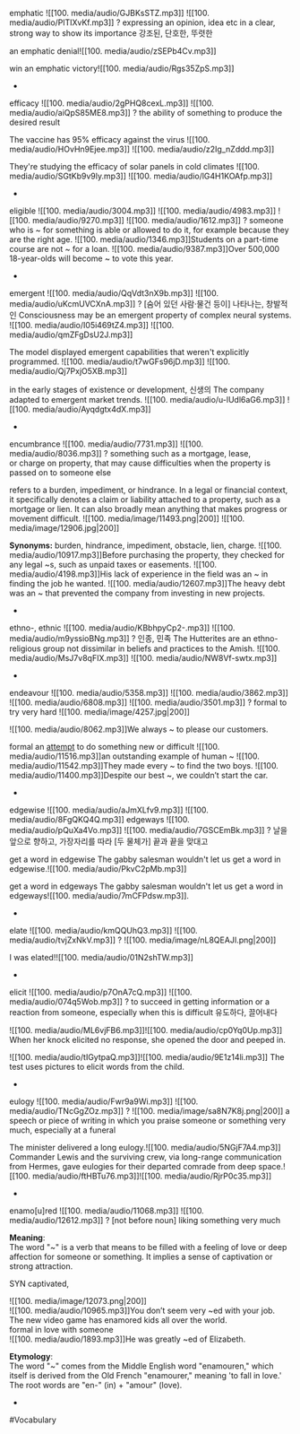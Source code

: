 emphatic ![[100. media/audio/GJBKsSTZ.mp3]] ![[100. media/audio/PlTIXvKf.mp3]]
?
expressing an opinion, idea etc in a clear, strong way to show its importance
강조된, 단호한, 뚜렷한

an emphatic denial![[100. media/audio/zSEPb4Cv.mp3]]

win an emphatic victory![[100. media/audio/Rgs35ZpS.mp3]]
<!--SR:!2025-11-12,19,250-->
-

efficacy ![[100. media/audio/2gPHQ8cexL.mp3]] ![[100. media/audio/aiQpS85ME8.mp3]]
?
  the ability of something to produce the desired result

  The vaccine has 95% efficacy against the virus ![[100. media/audio/HOvHn9Ejee.mp3]] ![[100. media/audio/z2Ig_nZddd.mp3]]

  They're studying the efficacy of solar panels in cold climates ![[100. media/audio/SGtKb9v9ly.mp3]] ![[100. media/audio/lG4H1KOAfp.mp3]]
<!--SR:!2025-11-10,17,250-->
-

eligible ![[100. media/audio/3004.mp3]] ![[100. media/audio/4983.mp3]] ![[100. media/audio/9270.mp3]] ![[100. media/audio/1612.mp3]]
?
someone who is ~ for something is able or allowed to do it, for example because they are the right age.
![[100. media/audio/1346.mp3]]Students on a part-time course are not ~ for a loan.
![[100. media/audio/9387.mp3]]Over 500,000 18-year-olds will become ~ to vote this year.
<!--SR:!2025-10-27,4,273-->
-

emergent ![[100. media/audio/QqVdt3nX9b.mp3]] ![[100. media/audio/uKcmUVCXnA.mp3]]
?
  [숨어 있던 사람·물건 등이] 나타나는, 창발적인
  Consciousness may be an emergent property of complex neural systems.
  ![[100. media/audio/I05i469tZ4.mp3]] ![[100. media/audio/qmZFgDsU2J.mp3]]

  The model displayed emergent capabilities that weren't explicitly programmed.
  ![[100. media/audio/t7wGFs96jD.mp3]] ![[100. media/audio/Qj7PxjO5XB.mp3]]

  in the early stages of existence or development, 신생의
  The company adapted to emergent market trends.
  ![[100. media/audio/u-lUdl6aG6.mp3]] ![[100. media/audio/Ayqdgtx4dX.mp3]]
<!--SR:!2025-10-25,8,250-->
-


encumbrance ![[100. media/audio/7731.mp3]] ![[100. media/audio/8036.mp3]]
?
something such as a mortgage, lease, or charge on property, that may cause difficulties when the property is passed on to someone else

refers to a burden, impediment, or hindrance. In a legal or financial context, it specifically denotes a claim or liability attached to a property, such as a mortgage or lien. It can also broadly mean anything that makes progress or movement difficult.
![[100. media/image/11493.png|200]]
![[100. media/image/12906.jpg|200]]

**Synonyms:** burden, hindrance, impediment, obstacle, lien, charge.
![[100. media/audio/10917.mp3]]Before purchasing the property, they checked for any legal ~s, such as unpaid taxes or easements.
![[100. media/audio/4198.mp3]]His lack of experience in the field was an ~ in finding the job he wanted.
![[100. media/audio/12607.mp3]]The heavy debt was an ~ that prevented the company from investing in new projects.
<!--SR:!2025-11-06,16,290-->
-

ethno-, ethnic ![[100. media/audio/KBbhpyCp2-.mp3]] ![[100. media/audio/m9yssioBNg.mp3]]
?
  인종, 민족
  The Hutterites are an ethno-religious group not dissimilar in beliefs and practices to the Amish.
  ![[100. media/audio/MsJ7v8qFIX.mp3]] ![[100. media/audio/NW8Vf-swtx.mp3]]
<!--SR:!2025-10-26,9,250-->
-

endeavour ![[100. media/audio/5358.mp3]] ![[100. media/audio/3862.mp3]] ![[100. media/audio/6808.mp3]] ![[100. media/audio/3501.mp3]]
?
formal to try very hard
![[100. media/image/4257.jpg|200]]

![[100. media/audio/8062.mp3]]We always ~ to please our customers.

formal an [attempt](https://www.ldoceonline.com/dictionary/attempt) to do something new or difficult
![[100. media/audio/11516.mp3]]an outstanding example of human ~
![[100. media/audio/11542.mp3]]They made every ~ to find the two boys.
![[100. media/audio/11400.mp3]]Despite our best ~, we couldn’t start the car.
<!--SR:!2025-11-07,12,275-->
-


edgewise ![[100. media/audio/aJmXLfv9.mp3]] ![[100. media/audio/8FgQKQ4Q.mp3]]
edgeways ![[100. media/audio/pQuXa4Vo.mp3]] ![[100. media/audio/7GSCEmBk.mp3]]
?
날을 앞으로 향하고, 가장자리를 따라
[두 물체가] 끝과 끝을 맞대고

get a word in edgewise
The gabby salesman wouldn't let us get a word in edgewise.![[100. media/audio/PkvC2pMb.mp3]]

get a word in edgeways
The gabby salesman wouldn't let us get a word in edgeways![[100. media/audio/7mCFPdsw.mp3]].
<!--SR:!2025-10-29,1,230-->
-

elate ![[100. media/audio/kmQQUhQ3.mp3]] ![[100. media/audio/tvjZxNkV.mp3]]
?
![[100. media/image/nL8QEAJI.png|200]]

I was elated!![[100. media/audio/01N2shTW.mp3]]
<!--SR:!2025-10-29,1,230-->
-

elicit ![[100. media/audio/p7OnA7cQ.mp3]] ![[100. media/audio/074q5Wob.mp3]]
?
to succeed in getting information or a reaction from someone, especially when this is difficult
유도하다, 끌어내다

![[100. media/audio/ML6vjFB6.mp3]]![[100. media/audio/cp0Yq0Up.mp3]]
When her knock elicited no response, she opened the door and peeped in.

![[100. media/audio/tIGytpaQ.mp3]]![[100. media/audio/9E1z14li.mp3]]
The test uses pictures to elicit words from the child.
<!--SR:!2025-10-29,1,230-->
-

eulogy ![[100. media/audio/Fwr9a9Wi.mp3]] ![[100. media/audio/TNcGgZOz.mp3]]
?
![[100. media/image/sa8N7K8j.png|200]]
a speech or piece of writing in which you praise someone or something very much, especially at a funeral

The minister delivered a long eulogy.![[100. media/audio/5NGjF7A4.mp3]]
Commander Lewis and the surviving crew, via long-range communication from Hermes, gave eulogies for their departed comrade from deep space.![[100. media/audio/ftHBTu76.mp3]]![[100. media/audio/RjrP0c35.mp3]]
<!--SR:!2025-10-29,1,230-->
-
enamo\[u\]red ![[100. media/audio/11068.mp3]] ![[100. media/audio/12612.mp3]]
?
\[not before noun\] liking something very much  

**Meaning**:  
The word "~" is a verb that means to be filled with a feeling of love or deep affection for someone or something. It implies a sense of captivation or strong attraction.

SYN captivated, 

![[100. media/image/12073.png|200]]  
![[100. media/audio/10965.mp3]]You don’t seem very ~ed with your job.  
The new video game has enamored kids all over the world.  
formal in love with someone  
![[100. media/audio/1893.mp3]]He was greatly ~ed of Elizabeth.  
  
**Etymology**:  
The word "~" comes from the Middle English word "enamouren," which itself is derived from the Old French "enamourer," meaning 'to fall in love.' The root words are "en-" (in) + "amour" (love).
<!--SR:!2025-10-31,1,230-->
-

#Vocabulary
